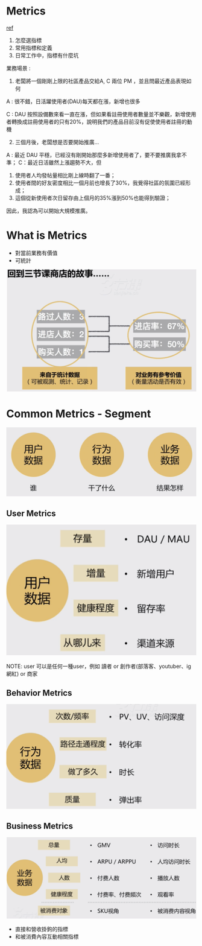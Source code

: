 # Metrics

[ref](https://www.notion.so/014b5054ae7141e3866312a1d3a65b68)

1. 怎麼選指標
2. 常用指標和定義
3. 日常工作中，指標有什麼坑

業務場景 : 

1. 老闆將一個剛剛上限的社區產品交給A, C 兩位 PM ，並且問最近產品表現如何

A : 很不錯，日活躍使用者(DAU)每天都在漲，新增也很多

C : DAU 按照設備數來看一直在漲，但如果看註冊使用者數量並不樂觀，新增使用者轉換成註冊使用者的只有20%，說明我們的產品目前沒有促使使用者註冊的動機

2. 三個月後，老闆想是否要開始推廣...

A : 最近 DAU 平穩，已經沒有剛開始那麼多新增使用者了，要不要推廣我拿不準；
C：最近日活雖然上漲趨勢不大，但
  1. 使用者人均發帖量相比剛上線時翻了一番；
  2. 使用者間的好友密度相比一個月前也增長了30%，我覺得社區的氛圍已經形成；
  3. 這個從新使用者次日留存由上個月的35%漲到50%也能得到驗證；
  
  因此，我認為可以開始大規模推廣。

# What is Metrics 

* 對當前業務有價值
* 可統計

<img src='./assets/chp1_1.png'></img>

# Common Metrics - Segment

<img src='./assets/chp1_2.png'></img>

## User Metrics

<img src='./assets/chp1_3.png'></img>

NOTE: user 可以是任何一種user，例如 讀者 or 創作者(部落客、youtuber、ig網紅) or 商家

## Behavior Metrics

<img src='./assets/chp1_4.png'></img>

## Business Metrics

<img src='./assets/chp1_5.png'></img>

* 直接和營收掛鉤的指標
* 和被消費內容互動相關指標